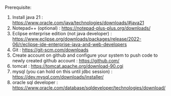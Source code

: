 Prerequisite:

1) Install java 21 : https://www.oracle.com/java/technologies/downloads/#java21
2) Notepad++ (optional) : https://notepad-plus-plus.org/downloads/
3) Eclipse enterprise edition (not java developer) : https://www.eclipse.org/downloads/packages/release/2022-06/r/eclipse-ide-enterprise-java-and-web-developers
4) Git : https://git-scm.com/downloads
5) Create account on github and configure your system to push code to newly created github account : https://github.com/
6) tomcat : https://tomcat.apache.org/download-90.cgi
7) mysql (you can hold on this until jdbc session) : https://dev.mysql.com/downloads/installer/
8) oracle sql developer : https://www.oracle.com/database/sqldeveloper/technologies/download/
